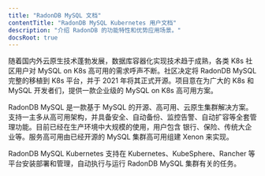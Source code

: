 ```yaml
---
title: "RadonDB MySQL 文档"
contentTitle: "RadonDB MySQL Kubernetes 用户文档"
description: "介绍 RadonDB 的功能特性和优势应用场景。"
docsRoot: true
---
```

随着国内外云原生技术蓬勃发展，数据库容器化实现技术趋于成熟，各类 K8s 社区用户对 MySQL on K8s 高可用的需求呼声不断。社区决定将 RadonDB MySQL 完整的移植到 K8s 平台，并于 2021 年将其正式开源。项目意在为广大的 K8s 和 MySQL 开发者们，提供一款企业级的 MySQL on K8s 高可用方案。

RadonDB MySQL 是一款基于 MySQL 的开源、高可用、云原生集群解决方案。支持一主多从高可用架构，并具备安全、自动备份、监控告警、自动扩容等全套管理功能。目前已经在生产环境中大规模的使用，用户包含 银行、保险、传统大企业等。服务高可用由已经开源的 MySQL 集群高可用组建 Xenon 来实现。

RadonDB MySQL Kubernetes 支持在 Kubernetes、KubeSphere、Rancher 等平台安装部署和管理，自动执行与运行 RadonDB MySQL 集群有关的任务。


